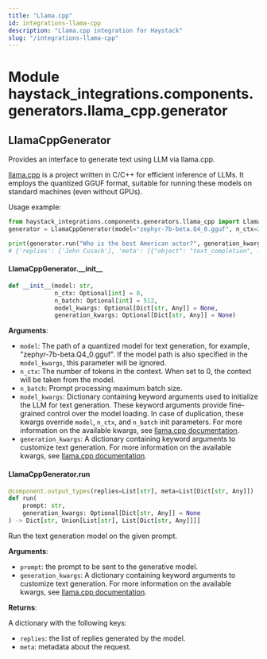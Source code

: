 ```yaml
---
title: "Llama.cpp"
id: integrations-llama-cpp
description: "Llama.cpp integration for Haystack"
slug: "/integrations-llama-cpp"
---
```


<a id="haystack_integrations.components.generators.llama_cpp.generator"></a>

# Module haystack\_integrations.components.generators.llama\_cpp.generator

<a id="haystack_integrations.components.generators.llama_cpp.generator.LlamaCppGenerator"></a>

## LlamaCppGenerator

Provides an interface to generate text using LLM via llama.cpp.

[llama.cpp](https://github.com/ggml-org/llama.cpp) is a project written in C/C++ for efficient inference of LLMs.
It employs the quantized GGUF format, suitable for running these models on standard machines (even without GPUs).

Usage example:
```python
from haystack_integrations.components.generators.llama_cpp import LlamaCppGenerator
generator = LlamaCppGenerator(model="zephyr-7b-beta.Q4_0.gguf", n_ctx=2048, n_batch=512)

print(generator.run("Who is the best American actor?", generation_kwargs={"max_tokens": 128}))
# {'replies': ['John Cusack'], 'meta': [{"object": "text_completion", ...}]}
```

<a id="haystack_integrations.components.generators.llama_cpp.generator.LlamaCppGenerator.__init__"></a>

#### LlamaCppGenerator.\_\_init\_\_

```python
def __init__(model: str,
             n_ctx: Optional[int] = 0,
             n_batch: Optional[int] = 512,
             model_kwargs: Optional[Dict[str, Any]] = None,
             generation_kwargs: Optional[Dict[str, Any]] = None)
```

**Arguments**:

- `model`: The path of a quantized model for text generation, for example, "zephyr-7b-beta.Q4_0.gguf".
If the model path is also specified in the `model_kwargs`, this parameter will be ignored.
- `n_ctx`: The number of tokens in the context. When set to 0, the context will be taken from the model.
- `n_batch`: Prompt processing maximum batch size.
- `model_kwargs`: Dictionary containing keyword arguments used to initialize the LLM for text generation.
These keyword arguments provide fine-grained control over the model loading.
In case of duplication, these kwargs override `model`, `n_ctx`, and `n_batch` init parameters.
For more information on the available kwargs, see
[llama.cpp documentation](https://llama-cpp-python.readthedocs.io/en/latest/api-reference/`llama_cpp.Llama.__init__`).
- `generation_kwargs`: A dictionary containing keyword arguments to customize text generation.
For more information on the available kwargs, see
[llama.cpp documentation](https://llama-cpp-python.readthedocs.io/en/latest/api-reference/`llama_cpp.Llama.create_completion`).

<a id="haystack_integrations.components.generators.llama_cpp.generator.LlamaCppGenerator.run"></a>

#### LlamaCppGenerator.run

```python
@component.output_types(replies=List[str], meta=List[Dict[str, Any]])
def run(
    prompt: str,
    generation_kwargs: Optional[Dict[str, Any]] = None
) -> Dict[str, Union[List[str], List[Dict[str, Any]]]]
```

Run the text generation model on the given prompt.

**Arguments**:

- `prompt`: the prompt to be sent to the generative model.
- `generation_kwargs`: A dictionary containing keyword arguments to customize text generation.
For more information on the available kwargs, see
[llama.cpp documentation](https://llama-cpp-python.readthedocs.io/en/latest/api-reference/`llama_cpp.Llama.create_completion`).

**Returns**:

A dictionary with the following keys:
- `replies`: the list of replies generated by the model.
- `meta`: metadata about the request.
